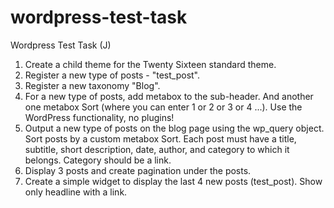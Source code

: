 # wordpress-test-task
Wordpress Test Task (J)

1. Create a child theme for the Twenty Sixteen standard theme.
2. Register a new type of posts - "test_post".
3. Register a new taxonomy "Blog".
4. For a new type of posts, add metabox to the sub-header. And another one metabox Sort
(where you can enter 1 or 2 or 3 or 4 ...). Use the WordPress functionality, no plugins!
5. Output a new type of posts on the blog page using the wp_query object. Sort posts by a
custom metabox Sort. Each post must have a title, subtitle, short description, date, author, and
category to which it belongs. Category should be a link.
6. Display 3 posts and create pagination under the posts.
7. Create a simple widget to display the last 4 new posts (test_post). Show only headline with a
link.